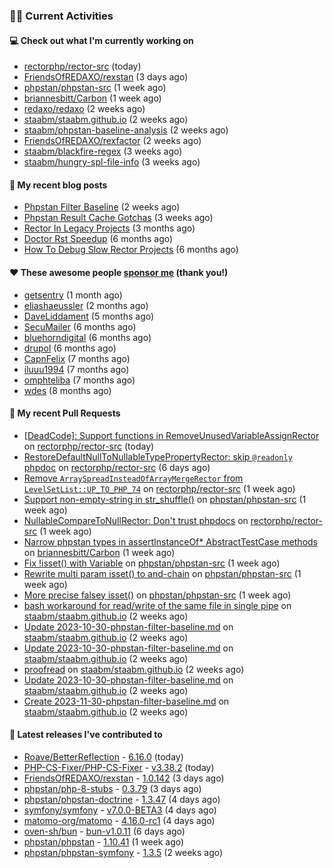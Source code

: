 ### 👨‍💻 Current Activities


#### 💻 Check out what I'm currently working on

- [rectorphp/rector-src](https://github.com/rectorphp/rector-src) (today)
- [FriendsOfREDAXO/rexstan](https://github.com/FriendsOfREDAXO/rexstan) (3 days ago)
- [phpstan/phpstan-src](https://github.com/phpstan/phpstan-src) (1 week ago)
- [briannesbitt/Carbon](https://github.com/briannesbitt/Carbon) (1 week ago)
- [redaxo/redaxo](https://github.com/redaxo/redaxo) (2 weeks ago)
- [staabm/staabm.github.io](https://github.com/staabm/staabm.github.io) (2 weeks ago)
- [staabm/phpstan-baseline-analysis](https://github.com/staabm/phpstan-baseline-analysis) (2 weeks ago)
- [FriendsOfREDAXO/rexfactor](https://github.com/FriendsOfREDAXO/rexfactor) (2 weeks ago)
- [staabm/blackfire-regex](https://github.com/staabm/blackfire-regex) (3 weeks ago)
- [staabm/hungry-spl-file-info](https://github.com/staabm/hungry-spl-file-info) (3 weeks ago)


#### 📜 My recent blog posts

- [Phpstan Filter Baseline](https://staabm.github.io/2023/10/30/phpstan-filter-baseline.html) (2 weeks ago)
- [Phpstan Result Cache Gotchas](https://staabm.github.io/2023/10/21/phpstan-result-cache-gotchas.html) (3 weeks ago)
- [Rector In Legacy Projects](https://staabm.github.io/2023/07/23/rector-in-legacy-projects.html) (3 months ago)
- [Doctor Rst Speedup](https://staabm.github.io/2023/05/18/doctor-rst-speedup.html) (6 months ago)
- [How To Debug Slow Rector Projects](https://staabm.github.io/2023/05/10/how-to-debug-slow-rector-projects.html) (6 months ago)


#### ❤️ These awesome people [sponsor me](https://github.com/sponsors/staabm) (thank you!)

- [getsentry](https://github.com/getsentry) (1 month ago)
- [eliashaeussler](https://github.com/eliashaeussler) (2 months ago)
- [DaveLiddament](https://github.com/DaveLiddament) (5 months ago)
- [SecuMailer](https://github.com/SecuMailer) (6 months ago)
- [bluehorndigital](https://github.com/bluehorndigital) (6 months ago)
- [drupol](https://github.com/drupol) (6 months ago)
- [CapnFelix](https://github.com/CapnFelix) (7 months ago)
- [iluuu1994](https://github.com/iluuu1994) (7 months ago)
- [omphteliba](https://github.com/omphteliba) (7 months ago)
- [wdes](https://github.com/wdes) (8 months ago)


#### 🔨 My recent Pull Requests

- [[DeadCode]: Support functions in RemoveUnusedVariableAssignRector](https://github.com/rectorphp/rector-src/pull/5249) on [rectorphp/rector-src](https://github.com/rectorphp/rector-src) (today)
- [RestoreDefaultNullToNullableTypePropertyRector: skip `@readonly` phpdoc](https://github.com/rectorphp/rector-src/pull/5233) on [rectorphp/rector-src](https://github.com/rectorphp/rector-src) (6 days ago)
- [Remove `ArraySpreadInsteadOfArrayMergeRector` from `LevelSetList::UP_TO_PHP_74`](https://github.com/rectorphp/rector-src/pull/5228) on [rectorphp/rector-src](https://github.com/rectorphp/rector-src) (1 week ago)
- [Support non-empty-string in str_shuffle()](https://github.com/phpstan/phpstan-src/pull/2717) on [phpstan/phpstan-src](https://github.com/phpstan/phpstan-src) (1 week ago)
- [NullableCompareToNullRector: Don&#39;t trust phpdocs](https://github.com/rectorphp/rector-src/pull/5225) on [rectorphp/rector-src](https://github.com/rectorphp/rector-src) (1 week ago)
- [Narrow phpstan types in assertInstanceOf* AbstractTestCase methods](https://github.com/briannesbitt/Carbon/pull/2879) on [briannesbitt/Carbon](https://github.com/briannesbitt/Carbon) (1 week ago)
- [Fix !isset() with Variable](https://github.com/phpstan/phpstan-src/pull/2710) on [phpstan/phpstan-src](https://github.com/phpstan/phpstan-src) (1 week ago)
- [Rewrite multi param isset() to and-chain](https://github.com/phpstan/phpstan-src/pull/2709) on [phpstan/phpstan-src](https://github.com/phpstan/phpstan-src) (1 week ago)
- [More precise falsey isset()](https://github.com/phpstan/phpstan-src/pull/2708) on [phpstan/phpstan-src](https://github.com/phpstan/phpstan-src) (1 week ago)
- [bash workaround for read/write of the same file in single pipe](https://github.com/staabm/staabm.github.io/pull/104) on [staabm/staabm.github.io](https://github.com/staabm/staabm.github.io) (2 weeks ago)
- [Update 2023-10-30-phpstan-filter-baseline.md](https://github.com/staabm/staabm.github.io/pull/103) on [staabm/staabm.github.io](https://github.com/staabm/staabm.github.io) (2 weeks ago)
- [Update 2023-10-30-phpstan-filter-baseline.md](https://github.com/staabm/staabm.github.io/pull/102) on [staabm/staabm.github.io](https://github.com/staabm/staabm.github.io) (2 weeks ago)
- [proofread](https://github.com/staabm/staabm.github.io/pull/101) on [staabm/staabm.github.io](https://github.com/staabm/staabm.github.io) (2 weeks ago)
- [Update 2023-10-30-phpstan-filter-baseline.md](https://github.com/staabm/staabm.github.io/pull/100) on [staabm/staabm.github.io](https://github.com/staabm/staabm.github.io) (2 weeks ago)
- [Create 2023-11-30-phpstan-filter-baseline.md](https://github.com/staabm/staabm.github.io/pull/99) on [staabm/staabm.github.io](https://github.com/staabm/staabm.github.io) (2 weeks ago)


#### 🔭 Latest releases I've contributed to

- [Roave/BetterReflection](https://github.com/Roave/BetterReflection) - [6.16.0](https://github.com/Roave/BetterReflection/releases/tag/6.16.0) (today)
- [PHP-CS-Fixer/PHP-CS-Fixer](https://github.com/PHP-CS-Fixer/PHP-CS-Fixer) - [v3.38.2](https://github.com/PHP-CS-Fixer/PHP-CS-Fixer/releases/tag/v3.38.2) (today)
- [FriendsOfREDAXO/rexstan](https://github.com/FriendsOfREDAXO/rexstan) - [1.0.142](https://github.com/FriendsOfREDAXO/rexstan/releases/tag/1.0.142) (3 days ago)
- [phpstan/php-8-stubs](https://github.com/phpstan/php-8-stubs) - [0.3.79](https://github.com/phpstan/php-8-stubs/releases/tag/0.3.79) (3 days ago)
- [phpstan/phpstan-doctrine](https://github.com/phpstan/phpstan-doctrine) - [1.3.47](https://github.com/phpstan/phpstan-doctrine/releases/tag/1.3.47) (4 days ago)
- [symfony/symfony](https://github.com/symfony/symfony) - [v7.0.0-BETA3](https://github.com/symfony/symfony/releases/tag/v7.0.0-BETA3) (4 days ago)
- [matomo-org/matomo](https://github.com/matomo-org/matomo) - [4.16.0-rc1](https://github.com/matomo-org/matomo/releases/tag/4.16.0-rc1) (4 days ago)
- [oven-sh/bun](https://github.com/oven-sh/bun) - [bun-v1.0.11](https://github.com/oven-sh/bun/releases/tag/bun-v1.0.11) (6 days ago)
- [phpstan/phpstan](https://github.com/phpstan/phpstan) - [1.10.41](https://github.com/phpstan/phpstan/releases/tag/1.10.41) (1 week ago)
- [phpstan/phpstan-symfony](https://github.com/phpstan/phpstan-symfony) - [1.3.5](https://github.com/phpstan/phpstan-symfony/releases/tag/1.3.5) (2 weeks ago)
